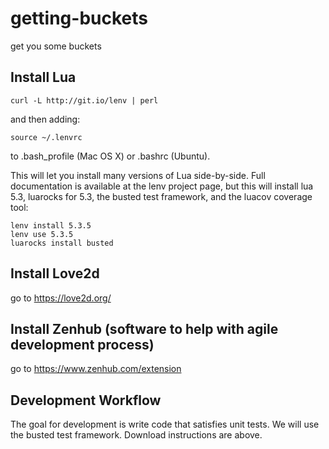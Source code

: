 # getting-buckets
get you some buckets

## Install Lua
```
curl -L http://git.io/lenv | perl
```

and then adding:

```source ~/.lenvrc```

to .bash_profile (Mac OS X) or .bashrc (Ubuntu).

This will let you install many versions of Lua side-by-side. Full documentation is available at the lenv project page, but this will install lua 5.3, luarocks for 5.3, the busted test framework, and the luacov coverage tool:

```lenv fetch
lenv install 5.3.5
lenv use 5.3.5
luarocks install busted
```

## Install Love2d
go to https://love2d.org/


## Install Zenhub (software to help with agile development process)
go to https://www.zenhub.com/extension

## Development Workflow
The goal for development is write code that satisfies unit tests. We will use the busted test framework. Download instructions are above. 

